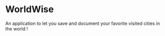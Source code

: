 # WorldWise

An application to let you save and document your favorite visited cities in the world !
